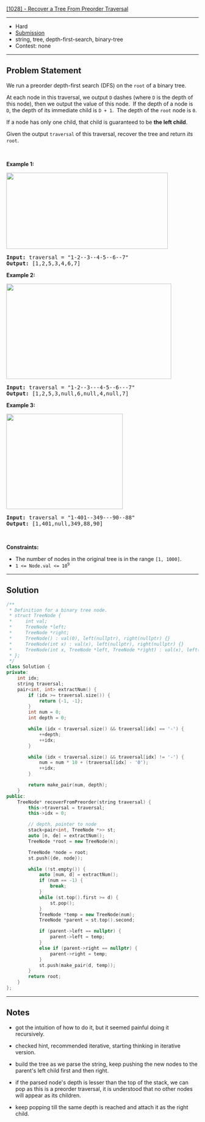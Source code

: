 [[1028] - Recover a Tree From Preorder Traversal](https://leetcode.com/problems/recover-a-tree-from-preorder-traversal)

---

- Hard
- [Submission](https://leetcode.com/problems/recover-a-tree-from-preorder-traversal/submissions/1551619092/)
- string, tree, depth-first-search, binary-tree
- Contest: none

---

## Problem Statement

<p>We run a&nbsp;preorder&nbsp;depth-first search (DFS) on the <code>root</code> of a binary tree.</p>

<p>At each node in this traversal, we output <code>D</code> dashes (where <code>D</code> is the depth of this node), then we output the value of this node.&nbsp; If the depth of a node is <code>D</code>, the depth of its immediate child is <code>D + 1</code>.&nbsp; The depth of the <code>root</code> node is <code>0</code>.</p>

<p>If a node has only one child, that child is guaranteed to be <strong>the left child</strong>.</p>

<p>Given the output <code>traversal</code> of this traversal, recover the tree and return <em>its</em> <code>root</code>.</p>

<p>&nbsp;</p>
<p><strong class="example">Example 1:</strong></p>
<img alt="" src="https://assets.leetcode.com/uploads/2024/09/10/recover_tree_ex1.png" style="width: 423px; height: 200px;" />
<pre>
<strong>Input:</strong> traversal = &quot;1-2--3--4-5--6--7&quot;
<strong>Output:</strong> [1,2,5,3,4,6,7]
</pre>

<p><strong class="example">Example 2:</strong></p>
<img alt="" src="https://assets.leetcode.com/uploads/2024/09/10/recover_tree_ex2.png" style="width: 432px; height: 250px;" />
<pre>
<strong>Input:</strong> traversal = &quot;1-2--3---4-5--6---7&quot;
<strong>Output:</strong> [1,2,5,3,null,6,null,4,null,7]
</pre>

<p><strong class="example">Example 3:</strong></p>
<img alt="" src="https://assets.leetcode.com/uploads/2024/09/10/recover_tree_ex3.png" style="width: 305px; height: 250px;" />
<pre>
<strong>Input:</strong> traversal = &quot;1-401--349---90--88&quot;
<strong>Output:</strong> [1,401,null,349,88,90]
</pre>

<p>&nbsp;</p>
<p><strong>Constraints:</strong></p>

<ul>
	<li>The number of nodes in the original tree is in the range <code>[1, 1000]</code>.</li>
	<li><code>1 &lt;= Node.val &lt;= 10<sup>9</sup></code></li>
</ul>


---

## Solution

```cpp
/**
 * Definition for a binary tree node.
 * struct TreeNode {
 *     int val;
 *     TreeNode *left;
 *     TreeNode *right;
 *     TreeNode() : val(0), left(nullptr), right(nullptr) {}
 *     TreeNode(int x) : val(x), left(nullptr), right(nullptr) {}
 *     TreeNode(int x, TreeNode *left, TreeNode *right) : val(x), left(left), right(right) {}
 * };
 */
class Solution {
private:
    int idx;
    string traversal;
    pair<int, int> extractNum() {
        if (idx >= traversal.size()) {
            return {-1, -1};
        }
        int num = 0;
        int depth = 0;

        while (idx < traversal.size() && traversal[idx] == '-') {
            ++depth;
            ++idx;
        }

        while (idx < traversal.size() && traversal[idx] != '-') {
            num = num * 10 + (traversal[idx] - '0');
            ++idx;
        }

        return make_pair(num, depth);
    }
public:
    TreeNode* recoverFromPreorder(string traversal) {
        this->traversal = traversal;
        this->idx = 0;

        // depth, pointer to node
        stack<pair<int, TreeNode *>> st;
        auto [n, de] = extractNum();
        TreeNode *root = new TreeNode(n);

        TreeNode *node = root;
        st.push({de, node});

        while (!st.empty()) {
            auto [num, d] = extractNum();
            if (num == -1) {
                break;
            }
            while (st.top().first >= d) {
                st.pop();
            }
            TreeNode *temp = new TreeNode(num);
            TreeNode *parent = st.top().second;

            if (parent->left == nullptr) {
                parent->left = temp;
            }
            else if (parent->right == nullptr) {
                parent->right = temp;
            }
            st.push(make_pair(d, temp));
        }
        return root;
    }
};
```

---

## Notes

- got the intuition of how to do it, but it seemed painful doing it recursively.
- checked hint, recommended iterative, starting thinking in iterative version.

- build the tree as we parse the string, keep pushing the new nodes to the parent's left child first and then right.
- if the parsed node's depth is lesser than the top of the stack, we can pop as this is a preorder traversal, it is understood that no other nodes will appear as its children.
- keep popping till the same depth is reached and attach it as the right child.
